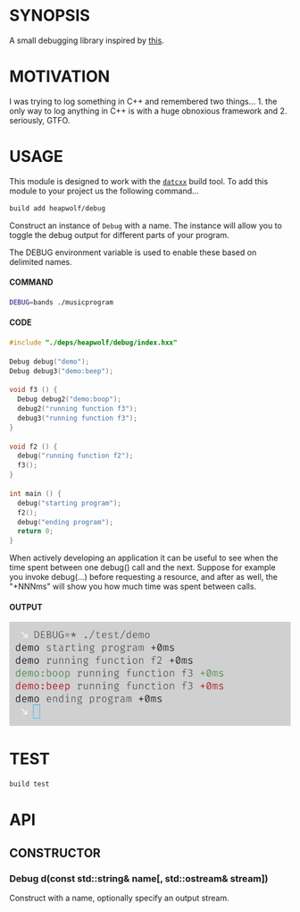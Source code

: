 # SYNOPSIS
A small debugging library inspired by [this][0].

# MOTIVATION
I was trying to log  something in C++ and remembered two things... 1. the
only way to log  anything in C++ is with a huge obnoxious framework and 2.
seriously, GTFO.

# USAGE
This module is designed to work with the [`datcxx`][0] build tool. To add this
module to your project us the following command...

```bash
build add heapwolf/debug
```

Construct an instance of `Debug` with a name. The instance will allow you to
toggle the debug output for different parts of your program.

The DEBUG environment variable is used to enable these based on delimited names.

#### COMMAND
```bash
DEBUG=bands ./musicprogram
```

#### CODE
```c++
#include "./deps/heapwolf/debug/index.hxx"

Debug debug("demo");
Debug debug3("demo:beep");

void f3 () {
  Debug debug2("demo:boop");
  debug2("running function f3");
  debug3("running function f3");
}

void f2 () {
  debug("running function f2");
  f3();
}

int main () {
  debug("starting program");
  f2();
  debug("ending program");
  return 0;
}
```

When actively developing an application it can be useful to see when the time
spent between one debug() call and the next. Suppose for example you invoke
debug(...) before requesting a resource, and after as well, the "+NNNms" will
show you how much time was spent between calls.

#### OUTPUT
![example](/docs/screenshot.png)


# TEST

```bash
build test
```


# API

## CONSTRUCTOR

### Debug d(const std::string& name[, std::ostream& stream])
Construct with a name, optionally specify an output stream.

[0]:https://github.com/visionmedia/debug
